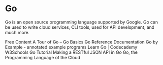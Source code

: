 <DedicatedRoadmap
  href='/golang'
  title='Go Roadmap'
  description='Click to check the detailed Go Roadmap.'
/>


# Go

Go is an open source programming language supported by Google. Go can be used to write cloud services, CLI tools, used for API development, and much more.

<ResourceGroupTitle>Free Content</ResourceGroupTitle>
<BadgeLink badgeText='Read' colorScheme="yellow" href='https://go.dev/tour/welcome/1'>A Tour of Go – Go Basics</BadgeLink>
<BadgeLink badgeText='Read' colorScheme="yellow" href='https://go.dev/doc/'>Go Reference Documentation</BadgeLink>
<BadgeLink badgeText='Read' colorScheme="yellow" href='https://gobyexample.com/'>Go by Example - annotated example programs</BadgeLink>
<BadgeLink colorScheme='green' badgeText='Course' href='https://www.codecademy.com/learn/learn-go'>Learn Go | Codecademy</BadgeLink>
<BadgeLink colorScheme='green' badgeText='Course' href='https://www.w3schools.com/go/'>W3Schools Go Tutorial </BadgeLink>
<BadgeLink badgeText='Read' colorScheme="yellow" href='https://thenewstack.io/make-a-restful-json-api-go/'>Making a RESTful JSON API in Go</BadgeLink>
<BadgeLink badgeText='Read' colorScheme="yellow" href='https://thenewstack.io/go-the-programming-language-of-the-cloud/'>Go, the Programming Language of the Cloud</BadgeLink>
